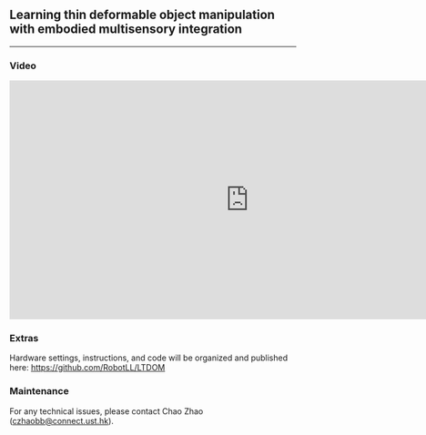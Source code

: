 ## Learning thin deformable object manipulation with embodied multisensory integration

___
### Video

<iframe width="840" height="420" src="https://www.youtube.com/embed/R2v3Eu50s9o?si=fm_4r8uEsFWvtVTx" title="YouTube video player" frameborder="0" allow="accelerometer; autoplay; clipboard-write; encrypted-media; gyroscope; picture-in-picture; web-share" allowfullscreen></iframe>

### Extras

Hardware settings, instructions, and code will be organized and published here: https://github.com/RobotLL/LTDOM

### Maintenance 
For any technical issues, please contact Chao Zhao (czhaobb@connect.ust.hk).
  
